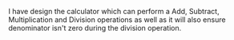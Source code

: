 I have design the calculator which can perform a Add, Subtract, Multiplication and Division operations as well as it will also ensure denominator isn't zero during the division operation. 

